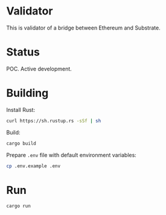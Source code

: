 # Validator

This is validator of a bridge between Ethereum and Substrate.

# Status

POC. Active development.

# Building

Install Rust:

```bash
curl https://sh.rustup.rs -sSf | sh
```

Build:

```bash
cargo build
```

Prepare `.env` file with default environment variables:

```bash
cp .env.example .env
```

# Run

```bash
cargo run
```
